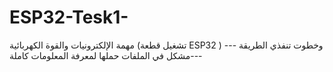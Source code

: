 # ESP32-Tesk1-
مهمة الإلكترونيات والقوة الكهربائية (تشغيل قطعة ESP32 )  وخطوت تنفذي الطريقة
------مشكل في الملفات حملها لمعرفة المعلومات كاملة
